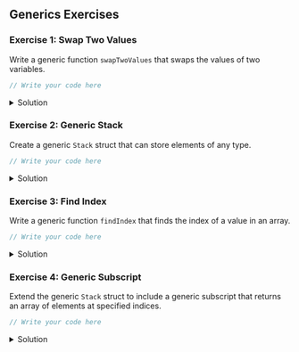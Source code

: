 ## Generics Exercises

### Exercise 1: Swap Two Values

Write a generic function `swapTwoValues` that swaps the values of two variables.

```swift
// Write your code here
```

<details>
<summary>Solution</summary>

```swift
func swapTwoValues<T>(_ a: inout T, _ b: inout T) {
    let temporaryA = a
    a = b
    b = temporaryA
}

var x = 5
var y = 10
swapTwoValues(&x, &y)
print("x: \(x), y: \(y)") // x: 10, y: 5
```
</details>

### Exercise 2: Generic Stack

Create a generic `Stack` struct that can store elements of any type.

```swift
// Write your code here
```

<details>
<summary>Solution</summary>

```swift
struct Stack<Element> {
    var items = [Element]()
    
    mutating func push(_ item: Element) {
        items.append(item)
    }
    
    mutating func pop() -> Element {
        return items.removeLast()
    }
}

var stackOfStrings = Stack<String>()
stackOfStrings.push("Hello")
stackOfStrings.push("World")
print(stackOfStrings.pop()) // World
```
</details>

### Exercise 3: Find Index

Write a generic function `findIndex` that finds the index of a value in an array.

```swift
// Write your code here
```

<details>
<summary>Solution</summary>

```swift
func findIndex<T: Equatable>(of valueToFind: T, in array: [T]) -> Int? {
    for (index, value) in array.enumerated() {
        if value == valueToFind {
            return index
        }
    }
    return nil
}

let numbers = [1, 2, 3, 4, 5]
if let index = findIndex(of: 3, in: numbers) {
    print("Index: \(index)") // Index: 2
}
```
</details>

### Exercise 4: Generic Subscript

Extend the generic `Stack` struct to include a generic subscript that returns an array of elements at specified indices.

```swift
// Write your code here
```

<details>
<summary>Solution</summary>

```swift
extension Stack {
    subscript<Indices: Sequence>(indices: Indices) -> [Element]
    where Indices.Iterator.Element == Int {
        var result = [Element]()
        for index in indices {
            result.append(self.items[index])
        }
        return result
    }
}

var stackOfInts = Stack<Int>()
stackOfInts.push(1)
stackOfInts.push(2)
stackOfInts.push(3)
let indices = [0, 2]
print(stackOfInts[indices]) // [1, 3]
```
</details>
